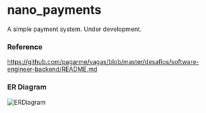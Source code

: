 # nano_payments
A simple payment system. Under development.

### Reference
https://github.com/pagarme/vagas/blob/master/desafios/software-engineer-backend/README.md

### ER Diagram
![ERDiagram](https://github.com/thomasalbuquerque/nano_payments/assets/7840248/37d7d8fe-3817-421a-aa17-62897ef94202)
